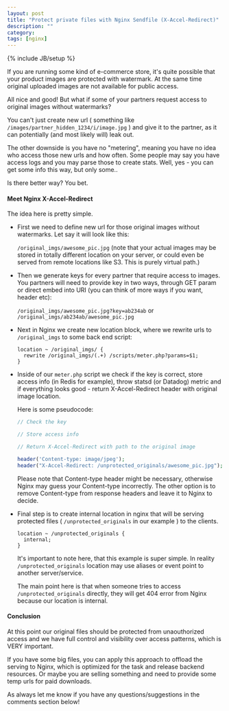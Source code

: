 ```yaml
---
layout: post
title: "Protect private files with Nginx Sendfile (X-Accel-Redirect)"
description: ""
category: 
tags: [nginx]
---
```

{% include JB/setup %}

If you are running some kind of e-commerce store, it's quite possible that your product images are protected with watermark. At the same time original uploaded images are not available for public access.  

All nice and good! But what if some of your partners request access to original images without watermarks?

You can't just create new url ( something like `/images/partner_hidden_1234/i/image.jpg` ) and give it to the partner, as it can potentially (and most likely will) leak out. 

The other downside is you have no "metering", meaning you have no idea who access those new urls and how often. Some people may say you have access logs and you may parse those to create stats. Well, yes - you can get some info this way, but only some..

Is there better way? You bet.

#### Meet Nginx X-Accel-Redirect

The idea here is pretty simple. 

* First we need to define new url for those original images without watermarks. Let say it will look like this:

    `/original_imgs/awesome_pic.jpg` (note that your actual images may be stored in totally different location on your server, or could even be served from remote locations like S3. This is purely virtual path.)

* Then we generate keys for every partner that require access to images. You partners will need to provide key in two ways, through GET param or direct embed into URI (you can think of more ways if you want, header etc):

    `/original_imgs/awesome_pic.jpg?key=ab234ab` or `/original_imgs/ab234ab/awesome_pic.jpg` 

* Next in Nginx we create new location block, where we rewrite urls to `/original_imgs` to some back end script:


    ````
    location ~ /original_imgs/ {
      rewrite /original_imgs/(.+) /scripts/meter.php?params=$1;
    }
    ````

* Inside of our `meter.php` script we check if the key is correct, store access info (in Redis for example), throw statsd (or Datadog) metric and if everything looks good - return X-Accel-Redirect header with original image location.

    Here is some pseudocode:

    ````php
    // Check the key

    // Store access info

    // Return X-Accel-Redirect with path to the original image

    header('Content-type: image/jpeg');
    header("X-Accel-Redirect: /unprotected_originals/awesome_pic.jpg");
    ````

    Please note that Content-type header might be necessary, otherwise Nginx may guess your Content-type incorrectly. The other option is to remove Content-type from response headers and leave it to Nginx to decide.


* Final step is to create internal location in nginx that will be serving protected files ( `/unprotected_originals` in our example ) to the clients.

    ````
    location ~ /unprotected_originals {
      internal;
    }
    ````

    It's important to note here, that this example is super simple. In reality `/unprotected_originals` location may use aliases or event point to another server/service.

    The main point here is that when someone tries to access `/unprotected_originals` directly, they will get 404 error from Nginx because our location is internal.


#### Conclusion

At this point our original files should be protected from unaouthorized access and we have full control and visibility over access patterns, which is VERY important.

If you have some big files, you can apply this approach to offload the serving to Nginx, which is optimized for the task and release backend resources. Or maybe you are selling something and need to provide some temp urls for paid downloads.

As always let me know if you have any questions/suggestions in the comments section below!
